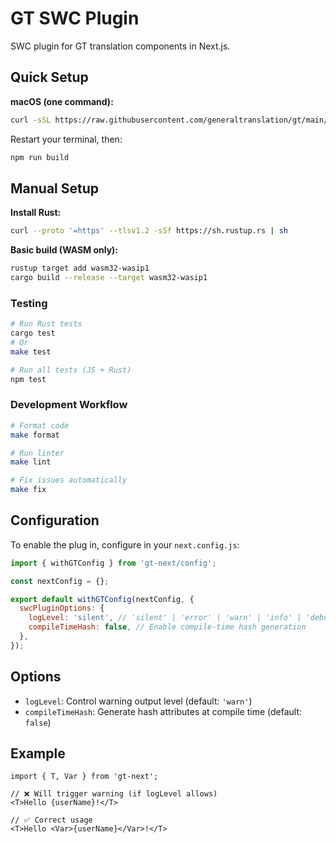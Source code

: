 # GT SWC Plugin

SWC plugin for GT translation components in Next.js.

## Quick Setup

**macOS (one command):**
```bash
curl -sSL https://raw.githubusercontent.com/generaltranslation/gt/main/packages/next/swc-plugin/setup.sh | bash
```

Restart your terminal, then:
```bash
npm run build
```

## Manual Setup

**Install Rust:**
```bash
curl --proto '=https' --tlsv1.2 -sSf https://sh.rustup.rs | sh
```

**Basic build (WASM only):**
```bash
rustup target add wasm32-wasip1
cargo build --release --target wasm32-wasip1
```

### Testing

```bash
# Run Rust tests
cargo test
# Or
make test

# Run all tests (JS + Rust)
npm test
```

### Development Workflow

```bash
# Format code
make format

# Run linter
make lint

# Fix issues automatically
make fix
```

## Configuration

To enable the plug in, configure in your `next.config.js`:

```javascript
import { withGTConfig } from 'gt-next/config';

const nextConfig = {};

export default withGTConfig(nextConfig, {
  swcPluginOptions: {
    logLevel: 'silent', // 'silent' | 'error' | 'warn' | 'info' | 'debug'
    compileTimeHash: false, // Enable compile-time hash generation
  },
});
```

## Options

- `logLevel`: Control warning output level (default: `'warn'`)
- `compileTimeHash`: Generate hash attributes at compile time (default: `false`)

## Example

```tsx
import { T, Var } from 'gt-next';

// ❌ Will trigger warning (if logLevel allows)
<T>Hello {userName}!</T>

// ✅ Correct usage
<T>Hello <Var>{userName}</Var>!</T>
```
